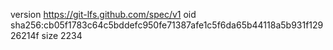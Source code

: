 version https://git-lfs.github.com/spec/v1
oid sha256:cb05f1783c64c5bddefc950fe71387afe1c5f6da65b44118a5b931f12926214f
size 2234
